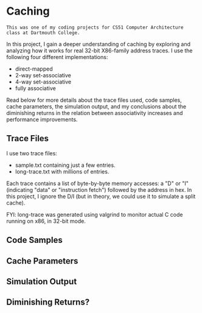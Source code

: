 # Caching
`This was one of my coding projects for CS51 Computer Architecture class at Dartmouth College.`

In this project, I gain a deeper understanding of caching by exploring and analyzing how it works for real 32-bit X86-family address traces. I use the following four different implementations:

- direct-mapped
- 2-way set-associative
- 4-way set-associative
- fully associative

Read below for more details about the trace files used, code samples, cache parameters, the simulation output, and my conclusions about the diminishing returns in the relation between associativity increases and performance improvements.

## Trace Files
I use two trace files:

- sample.txt containing just a few entries.
- long-trace.txt with millions of entries.

Each trace contains a list of byte-by-byte memory accesses: a "D" or "I" (indicating "data" or "instruction fetch") followed by the address in hex. In this project, I ignore the D/I (but in theory, we could use it to simulate a split cache).

FYI: long-trace was generated using valgrind to monitor actual C code running on x86, in 32-bit mode.

## Code Samples

## Cache Parameters

## Simulation Output

## Diminishing Returns?
